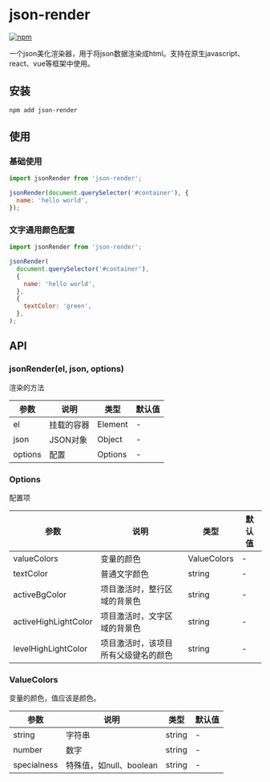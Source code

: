 # json-render

[![npm](https://img.shields.io/npm/v/@taoliujun/utils.svg)](https://www.npmjs.com/package/@taoliujun/utils)

一个json美化渲染器，用于将json数据渲染成html。支持在原生javascript、react、vue等框架中使用。

## 安装

```shell
npm add json-render
```

## 使用

### 基础使用

```javascript
import jsonRender from 'json-render';

jsonRender(document.querySelector('#container'), {
  name: 'hello world',
});
```

### 文字通用颜色配置

```javascript
import jsonRender from 'json-render';

jsonRender(
  document.querySelector('#container'),
  {
    name: 'hello world',
  },
  {
    textColor: 'green',
  },
);
```

## API

### jsonRender(el, json, options)

渲染的方法

| 参数    | 说明       | 类型    | 默认值 |
| ------- | ---------- | ------- | ------ |
| el      | 挂载的容器 | Element | -      |
| json    | JSON对象   | Object  | -      |
| options | 配置       | Options | -      |

### Options

配置项

| 参数                 | 说明                                 | 类型        | 默认值 |
| -------------------- | ------------------------------------ | ----------- | ------ |
| valueColors          | 变量的颜色                           | ValueColors | -      |
| textColor            | 普通文字颜色                         | string      | -      |
| activeBgColor        | 项目激活时，整行区域的背景色         | string      | -      |
| activeHighLightColor | 项目激活时，文字区域的背景色         | string      | -      |
| levelHighLightColor  | 项目激活时，该项目所有父级键名的颜色 | string      | -      |

### ValueColors

变量的颜色，值应该是颜色。

| 参数        | 说明                    | 类型   | 默认值 |
| ----------- | ----------------------- | ------ | ------ |
| string      | 字符串                  | string | -      |
| number      | 数字                    | string | -      |
| specialness | 特殊值，如null、boolean | string | -      |
